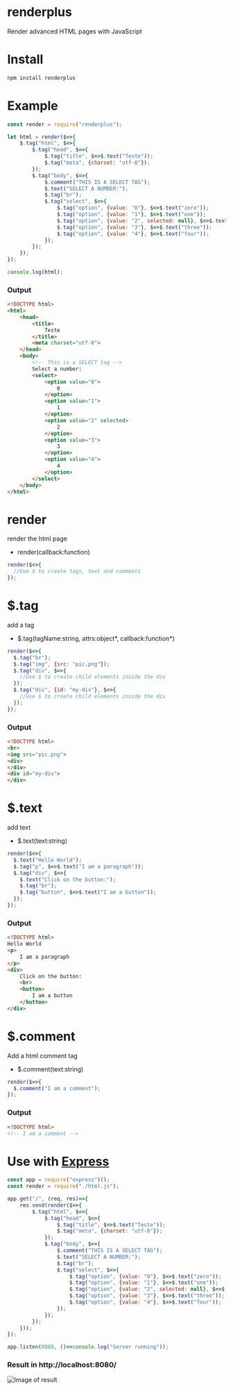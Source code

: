 # renderplus
Render advanced HTML pages with JavaScript

# Install
```bash
npm install renderplus
```

# Example
```javascript
const render = require("renderplus");

let html = render($=>{
	$.tag("html", $=>{
		$.tag("head", $=>{
			$.tag("title", $=>$.text("Teste"));
			$.tag("meta", {charset: "utf-8"});
		});
		$.tag("body", $=>{
			$.comment("THIS IS A SELECT TAG");
			$.text("SELECT A NUMBER:");
			$.tag("br");
			$.tag("select", $=>{
				$.tag("option", {value: "0"}, $=>$.text("zero"));
				$.tag("option", {value: "1"}, $=>$.text("one"));
				$.tag("option", {value: "2", selected: null}, $=>$.text("two"));
				$.tag("option", {value: "3"}, $=>$.text("three"));
				$.tag("option", {value: "4"}, $=>$.text("four"));
			});
		});
	});
});

console.log(html);
```
### Output
```html
<!DOCTYPE html>
<html>
	<head>
		<title>
			Teste
		</title>
		<meta charset="utf-8">
	</head>
	<body>
		<!-- This is a SELECT tag -->
		Select a number:
		<select>
			<option value="0">
				0
			</option>
			<option value="1">
				1
			</option>
			<option value="2" selected>
				2
			</option>
			<option value="3">
				3
			</option>
			<option value="4">
				4
			</option>
		</select>
	</body>
</html>
```
# render

render the html page

- render(callback:function)

```javascript
render($=>{
  //Use $ to create tags, text and comments
});
```

# $.tag

add a tag

- $.tag(tagName:string, attrs:object*, callback:function*)

```javascript
render($=>{
  $.tag("br");
  $.tag("img", {src: "pic.png"});
  $.tag("div", $=>{
    //Use $ to create child elements inside the div
  });
  $.tag("div", {id: "my-div"}, $=>{
    //Use $ to create child elements inside the div
  });
});
```
### Output

```html
<!DOCTYPE html>
<br>
<img src="pic.png">
<div>
</div>
<div id="my-div">
</div>
```
# $.text

add text

- $.text(text:string)

```javascript
render($=>{
  $.text("Hello World");
  $.tag("p", $=>$.text("I am a paragraph"));
  $.tag("div", $=>{
    $.text("Click on the button:");
    $.tag("br");
    $.tag("button", $=>$.text("I am a button"));
  });
});
```
### Output

```html
<!DOCTYPE html>
Hello World
<p>
	I am a paragraph
</p>
<div>
	Click on the button:
	<br>
	<button>
		I am a button
	</button>
</div>
```

# $.comment

Add a html comment tag

- $.comment(text:string)

```javascript
render($=>{
  $.comment("I am a comment");
});
```

### Output

```html
<!DOCTYPE html>
<!-- I am a comment -->
```
# Use with [Express](https://www.npmjs.com/package/express)

```javascript
const app = require("express")();
const render = require("./html.js");

app.get("/", (req, res)=>{
	res.send(render($=>{
		$.tag("html", $=>{
			$.tag("head", $=>{
				$.tag("title", $=>$.text("Teste"));
				$.tag("meta", {charset: "utf-8"});
			});
			$.tag("body", $=>{
				$.comment("THIS IS A SELECT TAG");
				$.text("SELECT A NUMBER:");
				$.tag("br");
				$.tag("select", $=>{
					$.tag("option", {value: "0"}, $=>$.text("zero"));
					$.tag("option", {value: "1"}, $=>$.text("one"));
					$.tag("option", {value: "2", selected: null}, $=>$.text("two"));
					$.tag("option", {value: "3"}, $=>$.text("three"));
					$.tag("option", {value: "4"}, $=>$.text("four"));
				});
			});
		});
	}));
});

app.listen(8080, ()=>console.log("Server running"));
```

### Result in http://localhost:8080/
![Image of result](https://lh3.googleusercontent.com/u/0/d/0B4u0L5wy_IY8NEszYmE1bGhIdUE=s1600-k-iv1)
